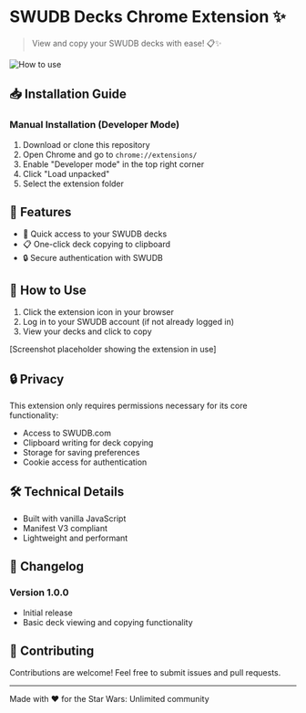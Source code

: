# SWUDB Decks Chrome Extension ✨

> View and copy your SWUDB decks with ease! 📋✨

![How to use](medias/how-to-use.gif)

## 📥 Installation Guide

### Manual Installation (Developer Mode)
1. Download or clone this repository
2. Open Chrome and go to `chrome://extensions/`
3. Enable "Developer mode" in the top right corner
4. Click "Load unpacked"
5. Select the extension folder

## 🎯 Features

- 🔄 Quick access to your SWUDB decks
- 📋 One-click deck copying to clipboard
- 🔒 Secure authentication with SWUDB

## 🚀 How to Use

1. Click the extension icon in your browser
2. Log in to your SWUDB account (if not already logged in)
3. View your decks and click to copy

[Screenshot placeholder showing the extension in use]

## 🔒 Privacy

This extension only requires permissions necessary for its core functionality:
- Access to SWUDB.com
- Clipboard writing for deck copying
- Storage for saving preferences
- Cookie access for authentication

## 🛠️ Technical Details

- Built with vanilla JavaScript
- Manifest V3 compliant
- Lightweight and performant

## 📝 Changelog

### Version 1.0.0
- Initial release
- Basic deck viewing and copying functionality

## 🤝 Contributing

Contributions are welcome! Feel free to submit issues and pull requests.

---

Made with ❤️ for the Star Wars: Unlimited community